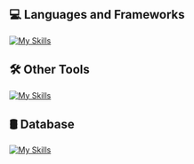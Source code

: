 ## 💻 Languages ​​and Frameworks
[![My Skills](https://skillicons.dev/icons?i=java,spring,golang,angular,react&theme=dark)](https://skillicons.dev)
## 🛠️ Other Tools
[![My Skills](https://skillicons.dev/icons?i=rabbitmq,docker,maven,linux&theme=dark)](https://skillicons.dev)
## 🛢 Database
[![My Skills](https://skillicons.dev/icons?i=mysql,mongodb,postgres&theme=dark)](https://skillicons.dev)




